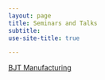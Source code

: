 ```yaml
---
layout: page
title: Seminars and Talks
subtitle: 
use-site-title: true

---
```



[BJT Manufacturing](/bjt_manufacturing.pdf)
